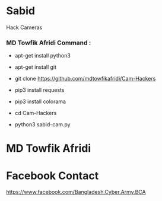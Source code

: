 # Sabid

Hack Cameras

<h3> MD Towfik Afridi  Command : </h3>

* apt-get install python3

* apt-get install git

* git clone https://github.com/mdtowfikafridi/Cam-Hackers

* pip3 install requests

* pip3 install colorama

* cd Cam-Hackers

* python3 sabid-cam.py


# MD Towfik Afridi 

<h1>Facebook Contact</h1>


https://www.facebook.com/Bangladesh.Cyber.Army.BCA

